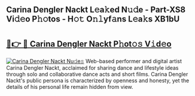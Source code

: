 ## Carina Dengler Nackt L𝚎a𝚔ed N𝚞𝚍e - Part-XS8 Vi𝚍𝚎o P𝚑𝚘tos - H𝚘𝚝 O𝚗𝚕yf𝚊ns L𝚎a𝚔s XB1bU

# <h2><a href="http://kf54le.oniu.top/?m=Carina+Dengler+Nackt">🔗👉 🔴 Carina Dengler Nackt P𝚑ot𝚘𝚜 V𝚒d𝚎o</a></h2>

[![Carina Dengler Nackt Nu𝚍e𝚜](https://i.imgur.com/0qMVB7G.gif)](http://kf54le.oniu.top/?m=Carina+Dengler+Nackt)
Web-based performer and digital artist Carina Dengler Nackt, acclaimed for sharing dance and lifestyle ideas through solo and collaborative dance acts and short films. Carina Dengler Nackt's public persona is characterized by openness and honesty, yet the details of his personal life remain hidden from view.  
